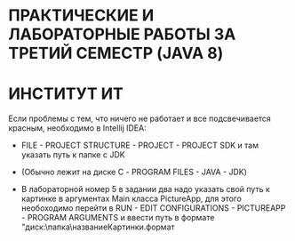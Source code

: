 # ПРАКТИЧЕСКИЕ И ЛАБОРАТОРНЫЕ РАБОТЫ ЗА ТРЕТИЙ СЕМЕСТР (JAVA 8)
# ИНСТИТУТ ИТ

Если проблемы с тем, что ничего не работает и все подсвечивается красным, необходимо в Intellij IDEA:
- FILE - PROJECT STRUCTURE - PROJECT - PROJECT SDK 
и там указать путь к папке с JDK 
- (Обычно лежит на диске С - PROGRAM FILES - JAVA - JDK)

- В лабораторной номер 5 в задании два надо указать свой путь к картинке в аргументах Main класса PictureApp, для этого необоходимо перейти в RUN - EDIT CONFIGURATIONS - PICTUREAPP - PROGRAM ARGUMENTS и ввести путь в формате "диск:\папка\названиеКартинки.формат

